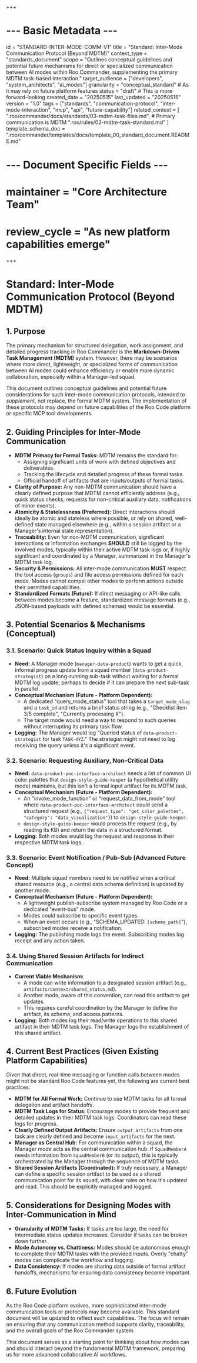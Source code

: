 +++
# --- Basic Metadata ---
id = "STANDARD-INTER-MODE-COMM-V1"
title = "Standard: Inter-Mode Communication Protocol (Beyond MDTM)"
context_type = "standards_document"
scope = "Outlines conceptual guidelines and potential future mechanisms for direct or specialized communication between AI modes within Roo Commander, supplementing the primary MDTM task-based interaction."
target_audience = ["developers", "system_architects", "ai_modes"]
granularity = "conceptual_standard" # As it may rely on future platform features
status = "draft" # This is more forward-looking
created_date = "20250515"
last_updated = "20250515"
version = "1.0"
tags = ["standards", "communication-protocol", "inter-mode-interaction", "mcp", "api", "future-capability"]
related_context = [
    ".roo/commander/docs/standards/03-mdtm-task-files.md", # Primary communication is MDTM
    ".roo/rules/02-mdtm-task-standard.md"
]
template_schema_doc = ".roo/commander/templates/docs/template_00_standard_document.README.md"
# --- Document Specific Fields ---
# maintainer = "Core Architecture Team"
# review_cycle = "As new platform capabilities emerge"
+++

# Standard: Inter-Mode Communication Protocol (Beyond MDTM)

## 1. Purpose

The primary mechanism for structured delegation, work assignment, and detailed progress tracking in Roo Commander is the **Markdown-Driven Task Management (MDTM)** system. However, there may be scenarios where more direct, lightweight, or specialized forms of communication between AI modes could enhance efficiency or enable more dynamic collaboration, especially within a Manager-led squad.

This document outlines conceptual guidelines and potential future considerations for such inter-mode communication protocols, intended to *supplement*, not replace, the formal MDTM system. The implementation of these protocols may depend on future capabilities of the Roo Code platform or specific MCP tool developments.

## 2. Guiding Principles for Inter-Mode Communication

*   **MDTM Primacy for Formal Tasks:** MDTM remains the standard for:
    *   Assigning significant units of work with defined objectives and deliverables.
    *   Tracking the lifecycle and detailed progress of these formal tasks.
    *   Official handoff of artifacts that are inputs/outputs of formal tasks.
*   **Clarity of Purpose:** Any non-MDTM communication should have a clearly defined purpose that MDTM cannot efficiently address (e.g., quick status checks, requests for non-critical auxiliary data, notifications of minor events).
*   **Atomicity & Statelessness (Preferred):** Direct interactions should ideally be atomic and stateless where possible, or rely on shared, well-defined state managed elsewhere (e.g., within a session artifact or a Manager's internal state representation).
*   **Traceability:** Even for non-MDTM communication, significant interactions or information exchanges **SHOULD** still be logged by the involved modes, typically within their active MDTM task logs or, if highly significant and coordinated by a Manager, summarized in the Manager's MDTM task log.
*   **Security & Permissions:** All inter-mode communication **MUST** respect the tool access (`groups`) and file access permissions defined for each mode. Modes cannot compel other modes to perform actions outside their permitted capabilities.
*   **Standardized Formats (Future):** If direct messaging or API-like calls between modes become a feature, standardized message formats (e.g., JSON-based payloads with defined schemas) would be essential.

## 3. Potential Scenarios & Mechanisms (Conceptual)

### 3.1. Scenario: Quick Status Inquiry within a Squad
*   **Need:** A Manager mode (`manager-data-product`) wants to get a quick, informal progress update from a squad member (`data-product-strategist`) on a long-running sub-task without waiting for a formal MDTM log update, perhaps to decide if it can prepare the next sub-task in parallel.
*   **Conceptual Mechanism (Future - Platform Dependent):**
    *   A dedicated "query_mode_status" tool that takes a `target_mode_slug` and a `task_id` and returns a brief status string (e.g., "Checklist item 3/5 complete", "Currently processing X").
    *   The target mode would need a way to respond to such queries without interrupting its primary task flow.
*   **Logging:** The Manager would log "Queried status of `data-product-strategist` for task `TASK-XYZ`." The strategist might not need to log receiving the query unless it's a significant event.

### 3.2. Scenario: Requesting Auxiliary, Non-Critical Data
*   **Need:** `data-product-poc-interface-architect` needs a list of common UI color palettes that `design-style-guide-keeper` (a hypothetical utility mode) maintains, but this isn't a formal input artifact for its MDTM task.
*   **Conceptual Mechanism (Future - Platform Dependent):**
    *   An "invoke_mode_function" or "request_data_from_mode" tool where `data-product-poc-interface-architect` could send a structured request (e.g., `{"request_type": "get_color_palettes", "category": "data_visualization"}`) to `design-style-guide-keeper`.
    *   `design-style-guide-keeper` would process the request (e.g., by reading its KB) and return the data in a structured format.
*   **Logging:** Both modes would log the request and response in their respective MDTM task logs.

### 3.3. Scenario: Event Notification / Pub-Sub (Advanced Future Concept)
*   **Need:** Multiple squad members need to be notified when a critical shared resource (e.g., a central data schema definition) is updated by another mode.
*   **Conceptual Mechanism (Future - Platform Dependent):**
    *   A lightweight publish-subscribe system managed by Roo Code or a dedicated "event-bus" mode.
    *   Modes could subscribe to specific event types.
    *   When an event occurs (e.g., "SCHEMA_UPDATED: `[schema_path]`"), subscribed modes receive a notification.
*   **Logging:** The publishing mode logs the event. Subscribing modes log receipt and any action taken.

### 3.4. Using Shared Session Artifacts for Indirect Communication
*   **Current Viable Mechanism:**
    *   A mode can write information to a designated session artifact (e.g., `artifacts/context/shared_status.md`).
    *   Another mode, aware of this convention, can read this artifact to get updates.
    *   This requires careful coordination by the Manager to define the artifact, its schema, and access patterns.
*   **Logging:** Both modes log their read/write operations to this shared artifact in their MDTM task logs. The Manager logs the establishment of this shared artifact.

## 4. Current Best Practices (Given Existing Platform Capabilities)

Given that direct, real-time messaging or function calls between modes might not be standard Roo Code features yet, the following are current best practices:

*   **MDTM for All Formal Work:** Continue to use MDTM tasks for all formal delegation and artifact handoffs.
*   **MDTM Task Logs for Status:** Encourage modes to provide frequent and detailed updates in their MDTM task logs. Coordinators can read these logs for progress.
*   **Clearly Defined Output Artifacts:** Ensure `output_artifacts` from one task are clearly defined and become `input_artifacts` for the next.
*   **Manager as Central Hub:** For communication within a squad, the Manager mode acts as the central communication hub. If `SquadMemberA` needs information from `SquadMemberB` (or its output), this is typically orchestrated by the Manager through the sequence of MDTM tasks.
*   **Shared Session Artifacts (Coordinated):** If truly necessary, a Manager can define a specific session artifact to be used as a shared communication point for its squad, with clear rules on how it's updated and read. This should be explicitly managed and logged.

## 5. Considerations for Designing Modes with Inter-Communication in Mind

*   **Granularity of MDTM Tasks:** If tasks are too large, the need for intermediate status updates increases. Consider if tasks can be broken down further.
*   **Mode Autonomy vs. Chattiness:** Modes should be autonomous enough to complete their MDTM tasks with the provided inputs. Overly "chatty" modes can complicate the workflow and logging.
*   **Data Consistency:** If modes are sharing data outside of formal artifact handoffs, mechanisms for ensuring data consistency become important.

## 6. Future Evolution

As the Roo Code platform evolves, more sophisticated inter-mode communication tools or protocols may become available. This standard document will be updated to reflect such capabilities. The focus will remain on ensuring that any communication method supports clarity, traceability, and the overall goals of the Roo Commander system.

This document serves as a starting point for thinking about how modes can and should interact beyond the fundamental MDTM framework, preparing us for more advanced collaborative AI workflows.